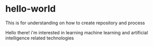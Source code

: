 # hello-world
This is for understanding on how to create repository and process 

Hello there!
i'm interested in learning machine learning and artificial intelligence related technologies
